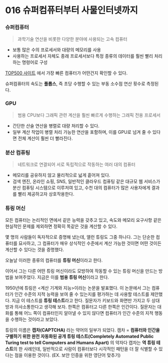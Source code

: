 # 016 슈퍼컴퓨터부터 사물인터넷까지

### 슈퍼컴퓨터 
> 과학기술 연산을 비롯한 다양한 분야에 사용되는 고속 컴퓨터 
- 보통 많은 수의 프로세서와 대량의 메모리를 사용 
- 사용하는 프로세서 자체도 종래 프로세서보다 특정 종류의 데이터를 훨씬 빨리 처리하는 명령어로 구성 

[TOP500 사이트](https://top500.org/lists/top500/) 에서 가장 빠른 컴퓨터가 어떤건지 확인할 수 있다. 

슈퍼컴퓨터의 속도는 **플롭스**, 즉 초당 수행할 수 있는 부동 소수점 연산 횟수로 측정된다. 

### GPU 
> 범용 CPU보다 그래픽 관련 계산을 훨씬 빠르게 수행하는 그래픽 전용 프로세서 
- 간단한 산술 연산을 병렬로 대량 처리할 수 있다. 
- 일부 계산 작업이 병렬 처리 가능한 연산을 포함하며, 이를 GPU로 넘겨 줄 수 있다면 전체 계산이 훨씬 더 빨라진다. 

### 분산 컴퓨팅 
> 네트워크로 연결되어 서로 독립적으로 작동하는 여러 대의 컴퓨터
- 메모리를 공유하지 않고 물리적으로 넓게 흩어져 있다. 
- 검색 엔진, 온라인 쇼핑, SNS, 일반적인 클라우드 컴퓨팅 같은 대규모 웹 서비스가 분산 컴퓨팅 시스템으로 이루저여 있고, 수천 대의 컴퓨터가 많은 사용자에게 결과를 빨리 제공하고자 상호작용한다. 

### 튜링 머신 
모든 컴퓨터는 논리적인 면에서 같은 능력을 갖추고 있고, 속도와 메모리 요구사항 같은 현실적인 문제를 제외하면 정확히 똑같은 것을 계산할 수 있다. 

몇 명의 사람들이 독자적으로 증명해 냈는데, 앨런 튜링도 그중 하나다. 
그는 단순한 컴퓨터를 묘사하고, 그 컴퓨터가 매우 상식적인 수준에서 계산 가능한 것이면 어떤 것이든 계산할 수 있다는 것을 증명했다. 

오늘날 이러한 종류의 컴퓨터를 **튜링 머신**이라고 한다. 

이어서 그는 다른 어떤 튜링 머신이라도 모방하여 작동할 수 있는 튜링 머신을 만드는 방법을 보여주었다. 지금은 이를 **범용 튜링 머신**이라고 한다. 

1950년에 튜링은 <계산 기계와 지능>이라는 논문을 발표했다. 이 논문에서 그는 컴퓨터가 인간 수준의 지적 능력을 보여 줄 수 있는지를 평가하는 데 사용할 테스트를 제안했다. 지금 이 테스트를 **튜링 테스트**라고 한다. 
질문자가 키보드와 화면만 가지고 두 상대방과 의사소통한다고 생각해 보자. 한쪽은 컴퓨터고 다른 한쪽은 인간이다. 질문자는 대화를 통해 어느 쪽이 컴퓨터인지 알아낼 수 있지 않다면 컴퓨터가 인간 수준의 지적 행동을 수행하는 것이라고 보았다. 

튜링의 이름은 **캡차(CAPTCHA)** 라는 약어의 일부가 되었다. 
캠차 = **컴퓨터와 인간을 구별하기 위한 완전 자동화된 공개 튜링 테스트(Completely Automated Public Turing test to tell Computers and Humans Apart)** 의 약자다 
캡차는 **역 튜링 테스트**의 한 사례인데, 일반적으로 사람이 컴퓨터보다 시각적인 패턴을 더 잘 식별할 수 있다는 점을 이용한 것이다. (EX. 보안 인증을 위한 영단어 맞추기)
